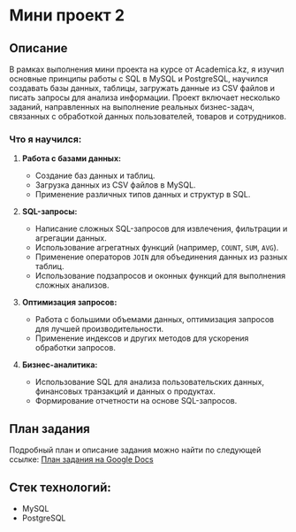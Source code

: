 # Мини проект 2

## Описание

В рамках выполнения мини проекта на курсе от Academica.kz, я изучил основные принципы работы с SQL в MySQL и PostgreSQL, научился создавать базы данных, таблицы, загружать данные из CSV файлов и писать запросы для анализа информации. Проект включает несколько заданий, направленных на выполнение реальных бизнес-задач, связанных с обработкой данных пользователей, товаров и сотрудников.

### Что я научился:
1. **Работа с базами данных:**
   - Создание баз данных и таблиц.
   - Загрузка данных из CSV файлов в MySQL.
   - Применение различных типов данных и структур в SQL.

2. **SQL-запросы:**
   - Написание сложных SQL-запросов для извлечения, фильтрации и агрегации данных.
   - Использование агрегатных функций (например, `COUNT`, `SUM`, `AVG`).
   - Применение операторов `JOIN` для объединения данных из разных таблиц.
   - Использование подзапросов и оконных функций для выполнения сложных анализов.

3. **Оптимизация запросов:**
   - Работа с большими объемами данных, оптимизация запросов для лучшей производительности.
   - Применение индексов и других методов для ускорения обработки запросов.

4. **Бизнес-аналитика:**
   - Использование SQL для анализа пользовательских данных, финансовых транзакций и данных о продуктах.
   - Формирование отчетности на основе SQL-запросов.

## План задания

Подробный план и описание задания можно найти по следующей ссылке:
[План задания на Google Docs](https://docs.google.com/document/d/1fqrb5MKbqvsBK-RJFuit4nbHEG2Joe47ZuN2Fy-zzKY/edit?tab=t.0)

## Стек технологий:
- MySQL
- PostgreSQL

